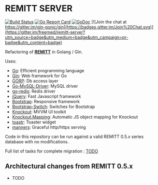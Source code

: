 # REMITT SERVER

[![Build Status](https://secure.travis-ci.org/freemed/remitt-server.png)](http://travis-ci.org/freemed/remitt-server)
[![Go Report Card](https://goreportcard.com/badge/github.com/freemed/remitt-server)](https://goreportcard.com/report/github.com/freemed/remitt-server)
[![GoDoc](https://godoc.org/github.com/freemed/remitt-server?status.png)](https://godoc.org/github.com/freemed/remitt-server)
[![Join the chat at https://gitter.im/gin-gonic/gin](https://badges.gitter.im/Join%20Chat.svg)](https://gitter.im/freemed/remitt-server?utm_source=badge&utm_medium=badge&utm_campaign=pr-badge&utm_content=badge)

Refactoring of **[REMITT](https://github.com/freemed/remitt)** in Golang / Gin.

Uses:

 * [Go](https://golang.org/): Efficient programming language
 * [Gin](https://github.com/gin-gonic/gin/): Web framework for Go
 * [GORP](http://github.com/go-gorp/gorp): Db access layer
 * [Go-MySQL-Driver](http://github.com/go-sql-driver/mysql): MySQL driver
 * [go-redis](https://github.com/go-redis/redis): Redis driver
 * [jQuery](https://jquery.com): Fast Javascript framework
 * [Bootstrap](http://getbootstrap.com): Responsive framework
 * [Bootstrap-Switch](http://www.bootstrap-switch.org): Switches for Bootstrap
 * [Knockout](http://knockoutjs.com/): MVVM UI toolkit
 * [Knockout.Mapping](https://github.com/SteveSanderson/knockout.mapping): Automatic JS object mapping for Knockout
 * [toastr](https://github.com/CodeSeven/toastr): Toaster widget
 * [manners](https://github.com/braintree/manners): Graceful http/https serving

Code in this repository can be run against a valid REMITT 0.5.x series database with no modifications.

Full list of tasks for complete migration : [TODO](TODO.md)

## Architectural changes from REMITT 0.5.x

 * TODO

